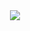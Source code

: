 <!-- # Welcome to My Space 🔭

### - 🧑🏻‍💻 FE Developer

### - 🐬 Exploring cloud services, Docker, Kubernetes, Node.js, and infrastructure.

## 🔨 Dev Toolkit

![js](https://img.shields.io/badge/JavaScript-F7DF1E?style=for-the-badge&logo=JavaScript&logoColor=white)
![ts](https://img.shields.io/badge/TypeScript-007ACC?style=for-the-badge&logo=typescript&logoColor=white)
![react](https://img.shields.io/badge/React-20232A?style=for-the-badge&logo=react&logoColor=61DAFB)

![Seho Park's GitHub stats](https://github-readme-stats.vercel.app/api?username=sayyyho&show_icons=true&theme=transparent) -->

<div align="center" style="width:100%">
  <a href="https://github.com/devxb/gitanimals" style="width:100%">
    <img src="https://render.gitanimals.org/farms/{sayyyho}"/>
  </a>
</div>
